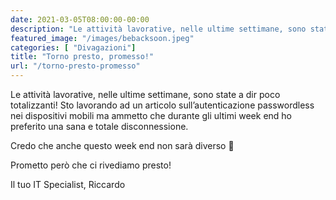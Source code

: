```yaml
---
date: 2021-03-05T08:00:00-00:00
description: "Le attività lavorative, nelle ultime settimane, sono state a dir poco totalizzanti!"
featured_image: "/images/bebacksoon.jpeg"
categories: [ "Divagazioni"]
title: "Torno presto, promesso!"
url: "/torno-presto-promesso"
---
```

Le attività lavorative, nelle ultime settimane, sono state a dir poco totalizzanti! Sto lavorando ad un articolo sull’autenticazione passwordless nei dispositivi mobili ma ammetto che durante gli ultimi week end ho preferito una sana e totale disconnessione.

Credo che anche questo week end non sarà diverso 🙂

Prometto però che ci rivediamo presto!

Il tuo IT Specialist, Riccardo

